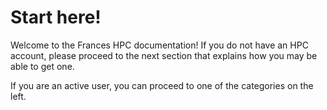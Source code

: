 # Start here!

Welcome to the Frances HPC documentation! If you do not have an HPC account, please proceed to the next section that explains how you may be able to get one.

If you are an active user, you can proceed to one of the categories on the left.
